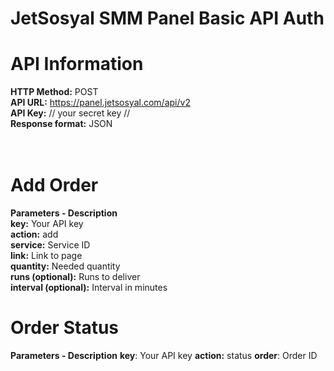 # JetSosyal SMM Panel Basic API Auth # 

# API Information
<b>HTTP Method:</b> POST <br>
<b>API URL:</b>	https://panel.jetsosyal.com/api/v2 <br>
<b>API Key:</b> // your secret key // <br>
<b>Response format:</b> JSON <br>
<br>
<br>
# Add Order
<b>Parameters -	Description</b> <br>
<b>key:</b> Your API key <br>
<b>action:</b> add <br>
<b>service:</b> Service ID <br>
<b>link:</b> Link to page <br>
<b>quantity:</b> Needed quantity <br>
<b>runs (optional):</b> Runs to deliver <br>
<b>interval (optional):</b> Interval in minutes <br>

# Order Status
<b>Parameters -	Description</b>
<b>key</b>: Your API key
<b>action:</b> status
<b>order</b>: Order ID
